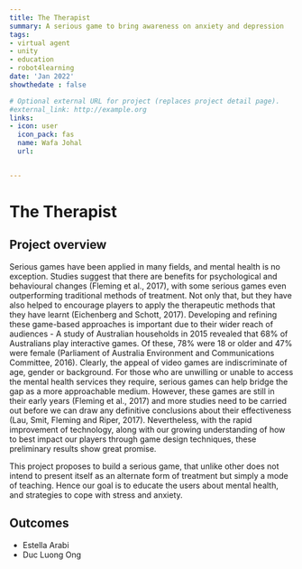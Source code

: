 ```yaml
---
title: The Therapist
summary: A serious game to bring awareness on anxiety and depression
tags:
- virtual agent
- unity
- education
- robot4learning
date: 'Jan 2022'
showthedate : false

# Optional external URL for project (replaces project detail page).
#external_link: http://example.org
links:
- icon: user
  icon_pack: fas
  name: Wafa Johal
  url: 


---
```


# The Therapist

## Project overview
Serious games have been applied in many fields, and mental health is no exception.
Studies suggest that there are benefits for psychological and behavioural changes
(Fleming et al., 2017), with some serious games even outperforming traditional
methods of treatment. Not only that, but they have also helped to encourage players
to apply the therapeutic methods that they have learnt (Eichenberg and Schott,
2017).
Developing and refining these game-based approaches is important due to their
wider reach of audiences - A study of Australian households in 2015 revealed that
68% of Australians play interactive games. Of these, 78% were 18 or older and 47%
were female (Parliament of Australia Environment and Communications Committee,
2016). Clearly, the appeal of video games are indiscriminate of age, gender or
background. For those who are unwilling or unable to access the mental health
services they require, serious games can help bridge the gap as a more
approachable medium.
However, these games are still in their early years (Fleming et al., 2017) and more
studies need to be carried out before we can draw any definitive conclusions about
their effectiveness (Lau, Smit, Fleming and Riper, 2017). Nevertheless, with the
rapid improvement of technology, along with our growing understanding of how to
best impact our players through game design techniques, these preliminary results
show great promise.

This project proposes to build a serious game, that unlike other does not intend to present itself as an alternate
form of treatment but simply a mode of teaching. Hence our goal is to educate the
users about mental health, and strategies to cope with stress and anxiety.

## Outcomes

- Estella Arabi
- Duc Luong Ong

